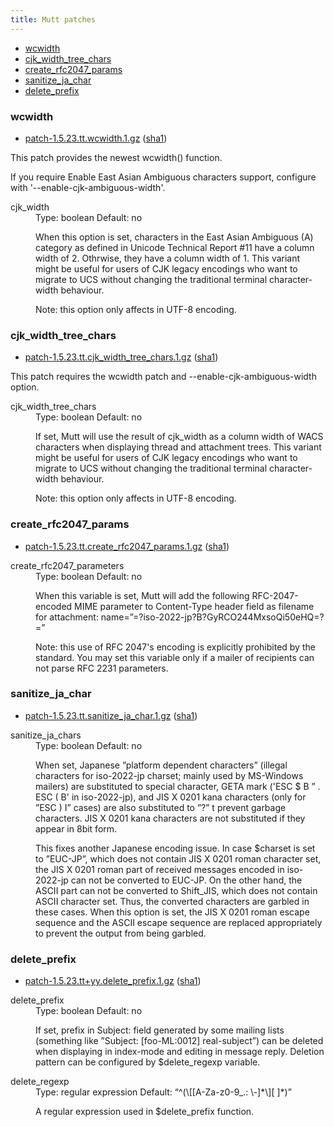 ```yaml
---
title: Mutt patches
---
```

<ul>
<li><a href="#wcwidth">wcwidth</a></li>
<li><a href="#cjk_width_tree_chars">cjk_width_tree_chars</a></li>
<li><a href="#create_rfc2047_params">create_rfc2047_params</a></li>
<li><a href="#sanitize_ja_char">sanitize_ja_char</a></li>
<li><a href="#delete_prefix">delete_prefix</a></li>
</ul>

<h3 id="wcwidth">wcwidth</h3>
<ul>
<li><a href="/pub/mutt/1.5/patch-1.5.23.tt.wcwidth.1.gz">patch-1.5.23.tt.wcwidth.1.gz</a> (<a href="/pub/mutt/1.5/patch-1.5.23.tt.wcwidth.1.gz.sha1">sha1</a>)</li>
</ul>
<p>This patch provides the newest wcwidth() function.</p>
<p>If you require Enable East Asian Ambiguous characters support, configure with '--enable-cjk-ambiguous-width'.</p>

<dl>
<dt>cjk_width</dt>
<dd>Type: boolean
Default: no

When this option is set, characters in the East Asian Ambiguous (A)  category as defined in Unicode Technical Report #11 have a column width of 2. Othrwise, they have a column width of 1.  This variant might be useful for users of CJK legacy encodings who want to migrate to UCS without changing the traditional terminal character-width behaviour.

Note: this option only affects in UTF-8 encoding.</dd>
</dl>

<h3 id="cjk_width_tree_chars">cjk_width_tree_chars</h3>
<ul>
<li><a href="/pub/mutt/1.5/patch-1.5.23.tt.cjk_width_tree_chars.1.gz">patch-1.5.23.tt.cjk_width_tree_chars.1.gz</a> (<a href="/pub/mutt/1.5/patch-1.5.23.tt.cjk_width_tree_chars.1.gz.sha1">sha1</a>)</li>
</ul>
<p>This patch requires the wcwidth patch and --enable-cjk-ambiguous-width option.</p>

<dl>
<dt>cjk_width_tree_chars</dt>
<dd>Type: boolean
Default: no

If set, Mutt will use the result of cjk_width as a column width of WACS characters when displaying thread and attachment trees.  This variant might be useful for users of CJK legacy encodings who want to migrate to UCS without changing the traditional terminal character-width behaviour.

Note: this option only affects in UTF-8 encoding.</dd>
</dl>

<h3 id="create_rfc2047_params">create_rfc2047_params</h3>

<ul>
<li><a href="/pub/mutt/1.5/patch-1.5.23.tt.create_rfc2047_params.1.gz">patch-1.5.23.tt.create_rfc2047_params.1.gz</a> (<a href="/pub/mutt/1.5/patch-1.5.23.tt.create_rfc2047_params.1.gz.sha1">sha1</a>)</li>
</ul>
<dl>
<dt>create_rfc2047_parameters</dt>
<dd>Type: boolean
Default: no

When this variable is set, Mutt will add the following RFC-2047-encoded MIME parameter to  Content-Type header field as filename for attachment: name=”=?iso-2022-jp?B?GyRCO244MxsoQi50eHQ=?=”

Note: this use of RFC 2047's encoding is explicitly prohibited by the standard. You may set this variable only if a mailer of recipients can not parse RFC 2231 parameters.
</dd>
</dl>

<h3 id="sanitize_ja_char">sanitize_ja_char</h3>
<ul>
<li><a href="/pub/mutt/1.5/patch-1.5.23.tt.sanitize_ja_char.1.gz">patch-1.5.23.tt.sanitize_ja_char.1.gz</a> (<a href="/pub/mutt/1.5/patch-1.5.23.tt.sanitize_ja_char.1.gz.sha1">sha1</a>)</li></ul>
<dl>
<dt>sanitize_ja_chars</dt>
<dd>Type: boolean
Default: no

When  set, Japanese ”platform dependent characters” (illegal characters for iso-2022-jp charset; mainly used by MS-Windows mailers) are substituted to special character, GETA mark ('ESC $ B ” . ESC ( B' in iso-2022-jp), and JIS X 0201 kana characters (only for ”ESC ) I” cases) are also substituted to ”?” t prevent garbage characters. JIS X 0201 kana characters are not substituted if they appear in 8bit form.

This fixes another Japanese encoding issue. In case $charset is set to ”EUC-JP”, which does not contain JIS X 0201 roman character set, the JIS X 0201 roman part of received messages encoded in iso-2022-jp can not be converted to EUC-JP.  On the other hand, the ASCII part can not be converted to Shift_JIS, which does not contain ASCII character set. Thus, the converted characters are garbled in these cases. When this option is set, the JIS X 0201 roman escape sequence and the ASCII escape sequence are replaced appropriately to prevent the output from being garbled.<dd>
</dl>

<h3 id="delete_prefix">delete_prefix</h3>
<ul>
<li><a href="/pub/mutt/1.5/patch-1.5.23.tt+yy.delete_prefix.1.gz">patch-1.5.23.tt+yy.delete_prefix.1.gz</a> (<a href="/pub/mutt/1.5/patch-1.5.23.tt+yy.delete_prefix.1.gz.sha1">sha1</a>)</li>
</ul>
<dl>
<dt>delete_prefix</dt>
<dd>Type: boolean
Default: no

If set, prefix in Subject: field generated by some mailing lists (something like ”Subject: [foo-ML:0012] real-subject”) can be deleted when displaying in index-mode and editing in message reply.
Deletion pattern can be configured by $delete_regexp variable.</dd>
<dt>delete_regexp</dt>
<dd>Type: regular expression
Default: “^(\[[A-Za-z0-9_.: \-]*\][ ]*)”

A regular expression used in $delete_prefix function.</dd>
</dl>
